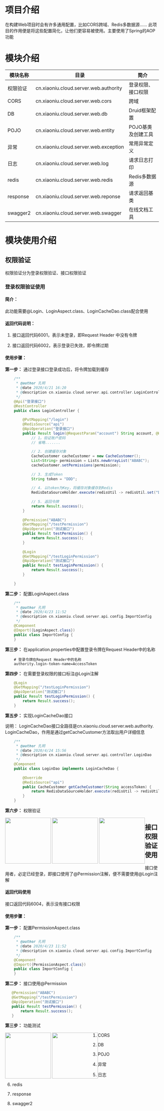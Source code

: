 项目介绍
========

在构建Web项目时会有许多通用配置，比如CORS跨域、Redis多数据源……
此项目的作用便是将这些配置简化，让他们更容易被使用。主要使用了Spring的AOP功能

模块介绍
========

| 模块名称 | 目录                                  | 简介               |
|----------|---------------------------------------|--------------------|
| 权限验证 | cn.xiaoniu.cloud.server.web.authority | 登录权限、接口权限 |
| CORS     | cn.xiaoniu.cloud.server.web.cors      | 跨域               |
| DB       | cn.xiaoniu.cloud.server.web.db        | Druid框架配置      |
| POJO     | cn.xiaoniu.cloud.server.web.entity    | POJO基类及创建工具 |
| 异常     | cn.xiaoniu.cloud.server.web.exception | 常用异常定义       |
| 日志     | cn.xiaoniu.cloud.server.web.log       | 请求日志打印       |
| redis    | cn.xiaoniu.cloud.server.web.redis     | Redis多数据源      |
| response | cn.xiaoniu.cloud.server.web.reponse   | 请求返回基类       |
| swagger2 | cn.xiaoniu.cloud.server.web.swagger   | 在线文档工具       |

模块使用介绍
============

权限验证
--------

权限验证分为登录权限验证、接口权限验证

### 登录权限验证使用

#### 简介：

此功能需要\@Login、LoginAspect.class、LoginCacheDao.class配合使用

#### 返回代码说明：

1.  接口返回代码6001，表示未登录，即Request Header 中没有令牌

2.  接口返回代码6002，表示登录已失效，即令牌过期

#### 使用步骤：

**第一步：** 通过登录接口登录成功后，将令牌加载到缓存
```java
    /**
     * @author 孔明
     * @date 2020/4/21 16:20
     * @description cn.xiaoniu.cloud.server.api.controller.LoginController
     */
    @Api("登录接口")
    @RestController
    public class LoginController {
    
        @PutMapping("/login")
        @RedisSource("api")
        @ApiOperation("登录接口")
        public Result login(@RequestParam("account") String account, @HideData @RequestParam("password") String password) {
            // 1。验证账户密码
            // 省略.......
    
            // 2. 创建缓存对象
            CacheCustomer cacheCustomer = new CacheCustomer();
            List<String> permission = Lists.newArrayList("ABABC");
            cacheCustomer.setPermissions(permission);
    
            // 3. 生成Token
            String token = "DDD";
    
            // 4. 以token为Key，将缓存对象缓存到Redis
            RedisDataSourceHolder.execute(redisUtil -> redisUtil.set("DDD", cacheCustomer));
    
            // 5. 返回令牌
            return Result.success();
        }
    
        @Permission("ABABC")
        @GetMapping("/testPermission")
        @ApiOperation("测试接口")
        public Result testPermission() {
            return Result.success();
        }
    
        @Login
        @GetMapping("/testLoginPermission")
        @ApiOperation("测试接口")
        public Result testLoginPermission() {
            return Result.success();
        }
    
    }
```
**第二步：** 配置LoginAspect.class
```java
    /**
     * @author 孔明
     * @date 2020/4/23 11:52
     * @description cn.xiaoniu.cloud.server.api.config.ImportConfig
     */
    @Component
    @Import({LoginAspect.class})
    public class ImportConfig {
    }
```
**第三步：** 在application.properties中配置登录令牌在Request Header中的名称
```properties
    # 登录令牌在Request Header中的名称
    authority.login-token-name=AccessToken
```
**第四步：** 在需要登录权限的接口标注\@Login注解
```java
    @Login
    @GetMapping("/testLoginPermission")
    @ApiOperation("测试接口")
    public Result testLoginPermission() {
        return Result.success();
    }
```
**第五步：** 实现LoginCacheDao接口

说明： LoginCacheDao接口全路径是cn.xiaoniu.cloud.server.web.authority.
LoginCacheDao，作用是通过getCacheCustomer方法取出用户详细信息
```java
    /**
     * @author 孔明
     * @date 2020/4/24 15:56
     * @description cn.xiaoniu.cloud.server.api.controller.LoginDao
     */
    @Component
    public class LoginDao implements LoginCacheDao {
    
        @Override
        @RedisSource("api")
        public CacheCustomer getCacheCustomer(String accessToken) {
            return RedisDataSourceHolder.execute(redisUtil -> redisUtil.get(accessToken));
        }
    }
```
**第六步：** 权限验证

<div style="float: left;">
    <img width="150" height="150" src="https://github.com/qionggit/XiaoNiuCloud/blob/master/server/xiaoniu-document/sources/images/a.png" /> 
    <img width="150" height="150" src="https://github.com/qionggit/XiaoNiuCloud/blob/master/server/xiaoniu-document/sources/images/b.png" />
    <img width="150" height="150" src="https://github.com/qionggit/XiaoNiuCloud/blob/master/server/xiaoniu-document/sources/images/c.png" />
</div>

接口权限验证使用
----------------

接口使用者，必定已经登录，即接口使用了\@Permission注解，便不需要使用\@Login注解

#### 返回代码使用
 接口返回代码6004，表示没有接口权限
 
#### 使用步骤：

**第一步：** 配置PermissionAspect.class
```java
    /**
     * @author 孔明
     * @date 2020/4/23 11:52
     * @description cn.xiaoniu.cloud.server.api.config.ImportConfig
     */
    @Component
    @Import({PermissionAspect.class})
    public class ImportConfig {
    }
```

**第二步：** 接口使用@Permission
```java 
   @Permission("ABABC")
   @GetMapping("/testPermission")
   @ApiOperation("测试接口")
   public Result testPermission() {
       return Result.success();
   }
```

**第三步：** 功能测试
<div style="float: left;">
    <img width="150" height="150" src="https://github.com/qionggit/XiaoNiuCloud/blob/master/server/xiaoniu-document/sources/images/d.jpg" /> 
    <img width="150" height="150" src="https://github.com/qionggit/XiaoNiuCloud/blob/master/server/xiaoniu-document/sources/images/e.jpg" />
</div>

1.  CORS

2.  DB

3.  POJO

4.  异常

5.  日志

6.  redis

7.  response

8.  swagger2
